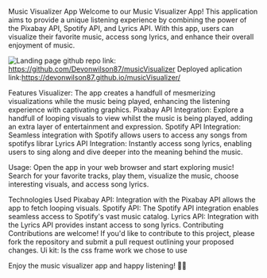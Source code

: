 Music Visualizer App
Welcome to our Music Visualizer App! This application aims to provide a unique listening experience by combining the power of the Pixabay API, Spotify API, and Lyrics API. With this app, users can visualize their favorite music, access song lyrics, and enhance their overall enjoyment of music.

![Landing page](https://github.com/Devonwilson87/musicVisualizer/assets/158123085/c3598b90-2ab6-44bc-a283-c4fe232b93e6)
github repo link: https://github.com/Devonwilson87/musicVisualizer
Deployed aplication link:https://devonwilson87.github.io/musicVisualizer/

Features
Visualizer: The app creates a handfull of mesmerizing visualizations while the music being played, enhancing the listening experience with captivating graphics.
Pixabay API Integration: Explore a handfull of looping visuals to view whilst the music is being played, adding an extra layer of entertainment and expression.
Spotify API Integration: Seamless integration with Spotify allows users to access any songs from spotifys librar
Lyrics API Integration: Instantly access song lyrics, enabling users to sing along and dive deeper into the meaning behind the music.

Usage: Open the app in your web browser and start exploring music! Search for your favorite tracks, play them, visualize the music, choose interesting visuals, and access song lyrics.

Technologies Used
Pixabay API: Integration with the Pixabay API allows the app to fetch looping visuals.
Spotify API: The Spotify API integration enables seamless access to Spotify's vast music catalog.
Lyrics API: Integration with the Lyrics API provides instant access to song lyrics.
Contributing
Contributions are welcome! If you'd like to contribute to this project, please fork the repository and submit a pull request outlining your proposed changes.
Ui kit: Is the css frame work we chose to use

Enjoy the music visualizer app and happy listening! 🎵🎉
